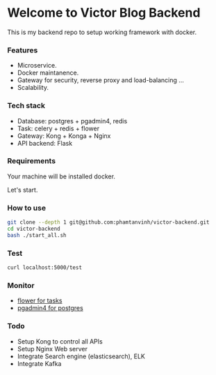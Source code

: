 # Welcome to Victor Blog Backend

This is my backend repo to setup working framework with docker.


### Features
- Microservice.
- Docker maintanence.
- Gateway for security, reverse proxy and load-balancing ...
- Scalability.


### Tech stack
- Database: postgres + pgadmin4, redis
- Task: celery + redis + flower
- Gateway: Kong + Konga + Nginx
- API backend: Flask


### Requirements
Your machine will be installed docker.

Let's start.


### How to use
```sh
git clone --depth 1 git@github.com:phamtanvinh/victor-backend.git
cd victor-backend
bash ./start_all.sh
```


### Test
```sh
curl localhost:5000/test
```


### Monitor
- [flower for tasks](http://localhost:5555)
- [pgadmin4 for postgres](httl://localhost:8088)


### Todo
- Setup Kong to control all APIs
- Setup Nginx Web server
- Integrate Search engine (elasticsearch), ELK
- Integrate Kafka
